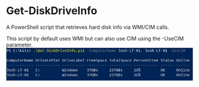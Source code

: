 # Get-DiskDriveInfo
A PowerShell script that retrieves hard disk info via WMI/CIM calls.

This script by default uses WMI but can also use CIM using the -UseCIM parameter.
![CIM](/images/CIM.jpg)
